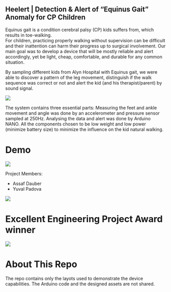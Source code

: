 ## Heelert | Detection & Alert of “Equinus Gait” Anomaly for CP Children

Equinus gait is a condition cerebral palsy (CP) kids suffers from, which results in toe-walking.   
For children, practicing properly walking without supervision can be difficult and their inattention
can harm their progress up to surgical involvement.
Our main goal was to develop a device that will be mostly reliable and alert accordingly, yet be light,
cheap, comfortable, and durable for any common situation.
  
By sampling different kids from Alyn Hospital with Equinus gait, we were able to discover a pattern of 
the leg movement, distinguish if the walk sequence was correct or not and alert the kid (and his therapist/parent) by sound signal.
 
 ![](https://i.imgur.com/4BGgJho.png)
 
The system contains three essential parts: Measuring the feet and ankle movement and angle was done 
by an accelerometer and pressure sensor sampled at 250Hz.  Analysing the data and alert was done by
Arduino NANO. All the components chosen to be low weight and low power (minimize battery size) to minimize 
the influence on the kid natural walking.

# Demo
![](https://i.imgur.com/Fd4MOkT.gifv)

Project Members: 
- Assaf Dauber
- Yuval Padova	

![](https://i.imgur.com/kr5D8WSl.jpg)

# Excellent Engineering Project Award winner
![](https://i.imgur.com/Wvw4Ri1l.jpg)

# About This Repo
The repo contains only the layots used to demonstrate the device capabilities. The Arduino code and the designed assets are not shared.

 
